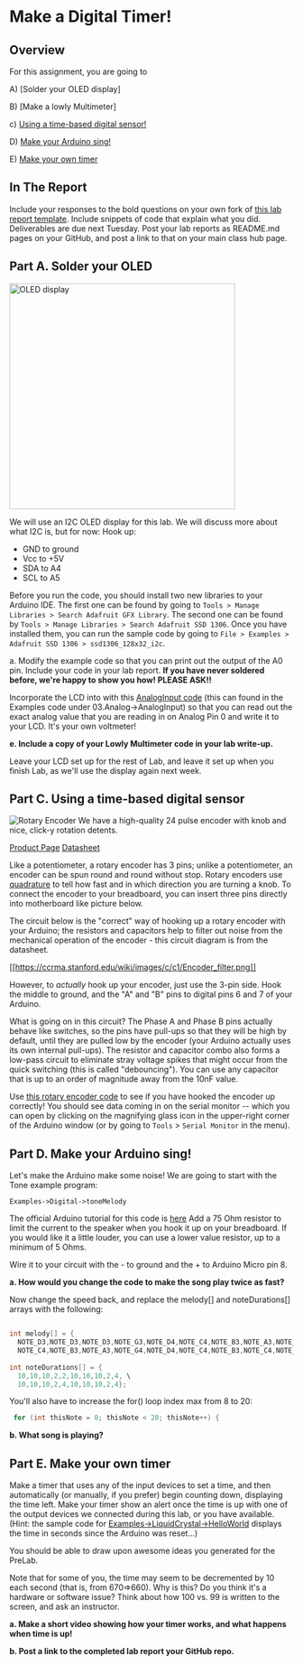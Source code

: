 # Make a Digital Timer!
 
## Overview
For this assignment, you are going to 

A) [Solder your OLED display]

B) [Make a lowly Multimeter]

c) [Using a time-based digital sensor!](#part-c-using-a-time-based-digital-sensor)

D) [Make your Arduino sing!](#part-d-make-your-arduino-sing)

E) [Make your own timer](#part-e-make-your-own-timer) 
 
## In The Report
Include your responses to the bold questions on your own fork of [this lab report template](https://github.com/FAR-Lab/IDD-Fa19-Lab2). Include snippets of code that explain what you did. Deliverables are due next Tuesday. Post your lab reports as README.md pages on your GitHub, and post a link to that on your main class hub page.

## Part A. Solder your OLED

<img src=https://images-na.ssl-images-amazon.com/images/I/61cvqA%2BY0OL._SL1200_.jpg alt="OLED display" width=400>

We will use an I2C OLED display for this lab. We will discuss more about what I2C is, but for now:
Hook up:
* GND to ground
* Vcc to +5V
* SDA to A4
* SCL to A5

Before you run the code, you should install two new libraries to your Arduino IDE. The first one can be found by going to `Tools > Manage Libraries > Search Adafruit GFX Library`. The second one can be found by `Tools > Manage Libraries > Search Adafruit SSD 1306`. Once you have installed them, you can run the sample code by going to `File > Examples > Adafruit SSD 1306 > ssd1306_128x32_i2c`. 

a. Modify the example code so that you can print out the output of the A0 pin. Include your code in your lab report.
**If you have never soldered before, we're happy to show you how! PLEASE ASK!!**


Incorporate the LCD into with this [AnalogInput code](https://www.arduino.cc/en/tutorial/AnalogInput) (this can found in the Examples code under 03.Analog->AnalogInput) so that you can read out the exact analog value that you are reading in on Analog Pin 0 and write it to your LCD. It's your own voltmeter! 

**e. Include a copy of your Lowly Multimeter code in your lab write-up.**

<!-- Now build a circuit with two FSR sensors (one from your self and one borrowed from a fellow student) to enable a game of thumb wrestling. Use the LCD to indicate who is squeezing their FSR harder!

**f. Include a copy of your FSR thumb wrestling code in your lab write-up.** -->

Leave your LCD set up for the rest of Lab, and leave it set up when you finish Lab, as we'll use the display again next week.



## Part C. Using a time-based digital sensor

![Rotary Encoder](https://cdn-shop.adafruit.com/1200x900/377-02.jpg)
We have a high-quality 24 pulse encoder with knob and nice, click-y rotation detents.
 
[Product Page](https://www.adafruit.com/product/377)
[Datasheet](https://cdn-shop.adafruit.com/datasheets/pec11.pdf)
 
Like a potentiometer, a rotary encoder has 3 pins; unlike a potentiometer, an encoder can be spun round and round without stop. Rotary encoders use [quadrature](http://en.wikipedia.org/wiki/Rotary_encoder) to tell how fast and in which direction you are turning a knob. To connect the encoder to your breadboard, you can insert three pins directly into motherboard like picture below.
 
The circuit below is the "correct" way of hooking up a rotary encoder with your Arduino; the resistors and capacitors help to filter out noise from the mechanical operation of the encoder - this circuit diagram is from the datasheet.

[[https://ccrma.stanford.edu/wiki/images/c/c1/Encoder_filter.png]]
 
However, to _actually_ hook up your encoder, just use the 3-pin side. Hook the middle to ground, and the "A" and "B" pins to digital pins 6 and 7 of your Arduino.
 
What is going on in this circuit? The Phase A and Phase B pins actually behave like switches, so the pins have pull-ups so that they will be high by default, until they are pulled low by the encoder (your Arduino actually uses its own internal pull-ups). The resistor and capacitor combo also forms a low-pass circuit to eliminate stray voltage spikes that might occur from the quick switching (this is called "debouncing"). You can use any capacitor that is up to an order of magnitude away from the 10nF value.
 
Use [this rotary encoder code](https://github.com/FAR-Lab/Developing-and-Designing-Interactive-Devices/wiki/Rotary-Encoder-test-Code) to see if you have hooked the encoder up correctly! You should see data coming in on the serial monitor -- which you can open by clicking on the magnifying glass icon in the upper-right corner of the Arduino window (or by going to `Tools` > `Serial Monitor` in the menu).

## Part D. Make your Arduino sing!

Let's make the Arduino make some noise! We are going to start with the Tone example program:
 
`Examples->Digital->toneMelody`

The official Arduino tutorial for this code is [here](https://www.arduino.cc/en/Tutorial/ToneMelody?from=Tutorial.Tone)
Add a 75 Ohm resistor to limit the current to the speaker when you hook it up on your breadboard. If you would like it a little louder, you can use a lower value resistor, up to a minimum of 5 Ohms.

Wire it to your circuit with the - to ground and the + to Arduino Micro pin 8. 

**a. How would you change the code to make the song play twice as fast?**
 
Now change the speed back, and replace the melody[] and noteDurations[] arrays with the following:
```c++

int melody[] = {
  NOTE_D3,NOTE_D3,NOTE_D3,NOTE_G3,NOTE_D4,NOTE_C4,NOTE_B3,NOTE_A3,NOTE_G4,NOTE_D4, \
  NOTE_C4,NOTE_B3,NOTE_A3,NOTE_G4,NOTE_D4,NOTE_C4,NOTE_B3,NOTE_C4,NOTE_A3,0};
 
int noteDurations[] = {
  10,10,10,2,2,10,10,10,2,4, \
  10,10,10,2,4,10,10,10,2,4};
 ```
You'll also have to increase the for() loop index max from 8 to 20:
 ```c++
  for (int thisNote = 0; thisNote < 20; thisNote++) {
 ```
**b. What song is playing?**
 
## Part E. Make your own timer

Make a timer that uses any of the input devices to set a time, and then automatically (or manually, if you prefer) begin counting down, displaying the time left. Make your timer show an alert once the time is up with one of the output devices we connected during this lab, or you have available. (Hint: the sample code for [Examples->LiquidCrystal->HelloWorld](https://www.arduino.cc/en/Tutorial/HelloWorld) displays the time in seconds since the Arduino was reset...)

You should be able to draw upon awesome ideas you generated for the PreLab. 
 
Note that for some of you, the time may seem to be decremented by 10 each second (that is, from 670=>660). Why is this? Do you think it's a hardware or software issue? Think about how 100 vs. 99 is written to the screen, and ask an instructor.

**a. Make a short video showing how your timer works, and what happens when time is up!**

**b. Post a link to the completed lab report your GitHub repo.**